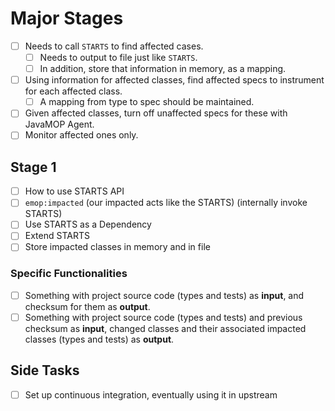 # Major Stages

- [ ] Needs to call `STARTS` to find affected cases.
  - [ ] Needs to output to file just like `STARTS`.
  - [ ] In addition, store that information in memory, as a mapping.
- [ ] Using information for affected classes, find affected specs to instrument for each affected class.
  - [ ] A mapping from type to spec should be maintained.
- [ ] Given affected classes, turn off unaffected specs for these with JavaMOP Agent.
- [ ] Monitor affected ones only.

## Stage 1

- [ ] How to use STARTS API
- [ ] `emop:impacted` (our impacted acts like the STARTS) (internally invoke STARTS)
- [ ] Use STARTS as a Dependency
- [ ] Extend STARTS
- [ ] Store impacted classes in memory and in file

### Specific Functionalities

- [ ] Something with project source code (types and tests) as **input**, and checksum for them as **output**.
- [ ] Something with project source code (types and tests) and previous checksum as **input**, changed classes and their associated impacted classes (types and tests) as **output**.

## Side Tasks

- [ ] Set up continuous integration, eventually using it in upstream
